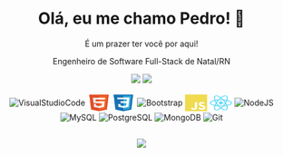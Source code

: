 <div align=center> <h1>Olá, eu me chamo Pedro! 👋</h1></div>
<div align=center>
É um prazer ter você por aqui!
  <p>
Engenheiro de Software Full-Stack de Natal/RN
  </p>
</div>


<div align = center>
<img height="150em" src="https://github-readme-stats.vercel.app/api?username=pedrogrca&theme=midnight-purple&show_icons=true&hide_border=true&count_private=true">
<img height="150em" src="https://github-readme-stats.vercel.app/api/top-langs/?username=pedrogrca&theme=midnight-purple&show_icons=true&hide_border=true&layout=compact">
</div>

<div align=center style="display: inline_block"><br>
  <img align="center" alt="VisualStudioCode" height="30" width="40" src="https://cdn.jsdelivr.net/gh/devicons/devicon@latest/icons/vscode/vscode-original.svg" />
  <img align="center" alt="HTML" height="30" width="40" src="https://raw.githubusercontent.com/devicons/devicon/master/icons/html5/html5-original.svg">
  <img align="center" alt="CSS" height="30" width="40" src="https://raw.githubusercontent.com/devicons/devicon/master/icons/css3/css3-original.svg">
  <img align="center" alt="Bootstrap" height="30" width="40" src="https://cdn.jsdelivr.net/gh/devicons/devicon@latest/icons/bootstrap/bootstrap-original.svg" />
  <img align="center" alt="JavaScript" height="30" width="40" src="https://raw.githubusercontent.com/devicons/devicon/master/icons/javascript/javascript-plain.svg">
  <img align="center" alt="React" height="30" width="40" src="https://raw.githubusercontent.com/devicons/devicon/master/icons/react/react-original.svg">
  <img align="center" alt="NodeJS" height="30" width="40" src="https://cdn.jsdelivr.net/gh/devicons/devicon@latest/icons/nodejs/nodejs-plain-wordmark.svg" />
  <img align="center" alt="MySQL" height="30" width="40" src="https://cdn.jsdelivr.net/gh/devicons/devicon@latest/icons/mysql/mysql-original.svg"/>
  <img align="center" alt="PostgreSQL" height="30" width="40" src="https://cdn.jsdelivr.net/gh/devicons/devicon@latest/icons/postgresql/postgresql-original.svg" />
  <img align="center" alt="MongoDB" height="30" width="40" src="https://cdn.jsdelivr.net/gh/devicons/devicon@latest/icons/mongodb/mongodb-original.svg" />
  <img align="center" alt="Git" height="30" width="40" src="https://cdn.jsdelivr.net/gh/devicons/devicon@latest/icons/git/git-original.svg" />
</div>
  
  ##
 
<div align=center> 

  <a href="https://www.linkedin.com/in/pedrogrca/" target="_blank"><img src="https://img.shields.io/badge/-LinkedIn-%230077B5?style=for-the-badge&logo=linkedin&logoColor=white" target="_blank"></a> 
  
</div>
